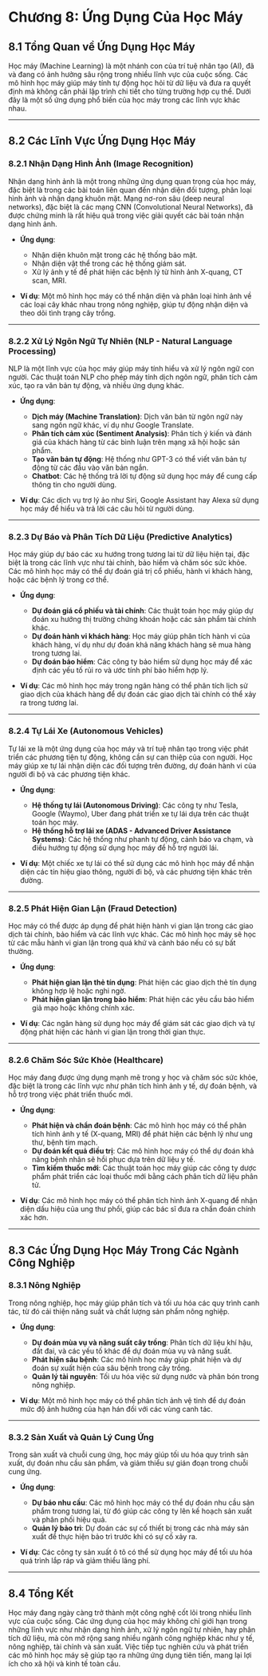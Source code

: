 # Chương 8: Ứng Dụng Của Học Máy

## 8.1 Tổng Quan về Ứng Dụng Học Máy

Học máy (Machine Learning) là một nhánh con của trí tuệ nhân tạo (AI), đã và đang có ảnh hưởng sâu rộng trong nhiều lĩnh vực của cuộc sống. Các mô hình học máy giúp máy tính tự động học hỏi từ dữ liệu và đưa ra quyết định mà không cần phải lập trình chi tiết cho từng trường hợp cụ thể. Dưới đây là một số ứng dụng phổ biến của học máy trong các lĩnh vực khác nhau.

---

## 8.2 Các Lĩnh Vực Ứng Dụng Học Máy

### 8.2.1 **Nhận Dạng Hình Ảnh (Image Recognition)**

Nhận dạng hình ảnh là một trong những ứng dụng quan trọng của học máy, đặc biệt là trong các bài toán liên quan đến nhận diện đối tượng, phân loại hình ảnh và nhận dạng khuôn mặt. Mạng nơ-ron sâu (deep neural networks), đặc biệt là các mạng CNN (Convolutional Neural Networks), đã được chứng minh là rất hiệu quả trong việc giải quyết các bài toán nhận dạng hình ảnh.

- **Ứng dụng**:
  - Nhận diện khuôn mặt trong các hệ thống bảo mật.
  - Nhận diện vật thể trong các hệ thống giám sát.
  - Xử lý ảnh y tế để phát hiện các bệnh lý từ hình ảnh X-quang, CT scan, MRI.

- **Ví dụ**: Một mô hình học máy có thể nhận diện và phân loại hình ảnh về các loại cây khác nhau trong nông nghiệp, giúp tự động nhận diện và theo dõi tình trạng cây trồng.

---

### 8.2.2 **Xử Lý Ngôn Ngữ Tự Nhiên (NLP - Natural Language Processing)**

NLP là một lĩnh vực của học máy giúp máy tính hiểu và xử lý ngôn ngữ con người. Các thuật toán NLP cho phép máy tính dịch ngôn ngữ, phân tích cảm xúc, tạo ra văn bản tự động, và nhiều ứng dụng khác.

- **Ứng dụng**:
  - **Dịch máy (Machine Translation)**: Dịch văn bản từ ngôn ngữ này sang ngôn ngữ khác, ví dụ như Google Translate.
  - **Phân tích cảm xúc (Sentiment Analysis)**: Phân tích ý kiến và đánh giá của khách hàng từ các bình luận trên mạng xã hội hoặc sản phẩm.
  - **Tạo văn bản tự động**: Hệ thống như GPT-3 có thể viết văn bản tự động từ các đầu vào văn bản ngắn.
  - **Chatbot**: Các hệ thống trả lời tự động sử dụng học máy để cung cấp thông tin cho người dùng.

- **Ví dụ**: Các dịch vụ trợ lý ảo như Siri, Google Assistant hay Alexa sử dụng học máy để hiểu và trả lời các câu hỏi từ người dùng.

---

### 8.2.3 **Dự Báo và Phân Tích Dữ Liệu (Predictive Analytics)**

Học máy giúp dự báo các xu hướng trong tương lai từ dữ liệu hiện tại, đặc biệt là trong các lĩnh vực như tài chính, bảo hiểm và chăm sóc sức khỏe. Các mô hình học máy có thể dự đoán giá trị cổ phiếu, hành vi khách hàng, hoặc các bệnh lý trong cơ thể.

- **Ứng dụng**:
  - **Dự đoán giá cổ phiếu và tài chính**: Các thuật toán học máy giúp dự đoán xu hướng thị trường chứng khoán hoặc các sản phẩm tài chính khác.
  - **Dự đoán hành vi khách hàng**: Học máy giúp phân tích hành vi của khách hàng, ví dụ như dự đoán khả năng khách hàng sẽ mua hàng trong tương lai.
  - **Dự đoán bảo hiểm**: Các công ty bảo hiểm sử dụng học máy để xác định các yếu tố rủi ro và ước tính phí bảo hiểm hợp lý.

- **Ví dụ**: Các mô hình học máy trong ngân hàng có thể phân tích lịch sử giao dịch của khách hàng để dự đoán các giao dịch tài chính có thể xảy ra trong tương lai.

---

### 8.2.4 **Tự Lái Xe (Autonomous Vehicles)**

Tự lái xe là một ứng dụng của học máy và trí tuệ nhân tạo trong việc phát triển các phương tiện tự động, không cần sự can thiệp của con người. Học máy giúp xe tự lái nhận diện các đối tượng trên đường, dự đoán hành vi của người đi bộ và các phương tiện khác.

- **Ứng dụng**:
  - **Hệ thống tự lái (Autonomous Driving)**: Các công ty như Tesla, Google (Waymo), Uber đang phát triển xe tự lái dựa trên các thuật toán học máy.
  - **Hệ thống hỗ trợ lái xe (ADAS - Advanced Driver Assistance Systems)**: Các hệ thống như phanh tự động, cảnh báo va chạm, và điều hướng tự động sử dụng học máy để hỗ trợ người lái.

- **Ví dụ**: Một chiếc xe tự lái có thể sử dụng các mô hình học máy để nhận diện các tín hiệu giao thông, người đi bộ, và các phương tiện khác trên đường.

---

### 8.2.5 **Phát Hiện Gian Lận (Fraud Detection)**

Học máy có thể được áp dụng để phát hiện hành vi gian lận trong các giao dịch tài chính, bảo hiểm và các lĩnh vực khác. Các mô hình học máy sẽ học từ các mẫu hành vi gian lận trong quá khứ và cảnh báo nếu có sự bất thường.

- **Ứng dụng**:
  - **Phát hiện gian lận thẻ tín dụng**: Phát hiện các giao dịch thẻ tín dụng không hợp lệ hoặc nghi ngờ.
  - **Phát hiện gian lận trong bảo hiểm**: Phát hiện các yêu cầu bảo hiểm giả mạo hoặc không chính xác.

- **Ví dụ**: Các ngân hàng sử dụng học máy để giám sát các giao dịch và tự động phát hiện các hành vi gian lận trong thời gian thực.

---

### 8.2.6 **Chăm Sóc Sức Khỏe (Healthcare)**

Học máy đang được ứng dụng mạnh mẽ trong y học và chăm sóc sức khỏe, đặc biệt là trong các lĩnh vực như phân tích hình ảnh y tế, dự đoán bệnh, và hỗ trợ trong việc phát triển thuốc mới.

- **Ứng dụng**:
  - **Phát hiện và chẩn đoán bệnh**: Các mô hình học máy có thể phân tích hình ảnh y tế (X-quang, MRI) để phát hiện các bệnh lý như ung thư, bệnh tim mạch.
  - **Dự đoán kết quả điều trị**: Các mô hình học máy có thể dự đoán khả năng bệnh nhân sẽ hồi phục dựa trên dữ liệu y tế.
  - **Tìm kiếm thuốc mới**: Các thuật toán học máy giúp các công ty dược phẩm phát triển các loại thuốc mới bằng cách phân tích dữ liệu phân tử.

- **Ví dụ**: Các mô hình học máy có thể phân tích hình ảnh X-quang để nhận diện dấu hiệu của ung thư phổi, giúp các bác sĩ đưa ra chẩn đoán chính xác hơn.

---

## 8.3 Các Ứng Dụng Học Máy Trong Các Ngành Công Nghiệp

### 8.3.1 **Nông Nghiệp**

Trong nông nghiệp, học máy giúp phân tích và tối ưu hóa các quy trình canh tác, từ đó cải thiện năng suất và chất lượng sản phẩm nông nghiệp.

- **Ứng dụng**:
  - **Dự đoán mùa vụ và năng suất cây trồng**: Phân tích dữ liệu khí hậu, đất đai, và các yếu tố khác để dự đoán mùa vụ và năng suất.
  - **Phát hiện sâu bệnh**: Các mô hình học máy giúp phát hiện và dự đoán sự xuất hiện của sâu bệnh trong cây trồng.
  - **Quản lý tài nguyên**: Tối ưu hóa việc sử dụng nước và phân bón trong nông nghiệp.

- **Ví dụ**: Một mô hình học máy có thể phân tích ảnh vệ tinh để dự đoán mức độ ảnh hưởng của hạn hán đối với các vùng canh tác.

---

### 8.3.2 **Sản Xuất và Quản Lý Cung Ứng**

Trong sản xuất và chuỗi cung ứng, học máy giúp tối ưu hóa quy trình sản xuất, dự đoán nhu cầu sản phẩm, và giảm thiểu sự gián đoạn trong chuỗi cung ứng.

- **Ứng dụng**:
  - **Dự báo nhu cầu**: Các mô hình học máy có thể dự đoán nhu cầu sản phẩm trong tương lai, từ đó giúp các công ty lên kế hoạch sản xuất và phân phối hiệu quả.
  - **Quản lý bảo trì**: Dự đoán các sự cố thiết bị trong các nhà máy sản xuất để thực hiện bảo trì trước khi có sự cố xảy ra.

- **Ví dụ**: Các công ty sản xuất ô tô có thể sử dụng học máy để tối ưu hóa quá trình lắp ráp và giảm thiểu lãng phí.

---

## 8.4 Tổng Kết

Học máy đang ngày càng trở thành một công nghệ cốt lõi trong nhiều lĩnh vực của cuộc sống. Các ứng dụng của học máy không chỉ giới hạn trong những lĩnh vực như nhận dạng hình ảnh, xử lý ngôn ngữ tự nhiên, hay phân tích dữ liệu, mà còn mở rộng sang nhiều ngành công nghiệp khác như y tế, nông nghiệp, tài chính và sản xuất. Việc tiếp tục nghiên cứu và phát triển các mô hình học máy sẽ giúp tạo ra những ứng dụng tiên tiến, mang lại lợi ích cho xã hội và kinh tế toàn cầu.